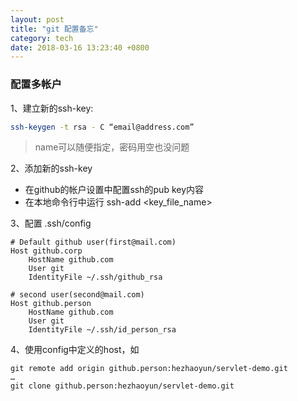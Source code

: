 ```yaml
---
layout: post
title: "git 配置备忘"
category: tech
date: 2018-03-16 13:23:40 +0800
---
```


### 配置多帐户

1、建立新的ssh-key:

```bash
ssh-keygen -t rsa - C “email@address.com”
```

> name可以随便指定，密码用空也没问题

2、添加新的ssh-key

- 在github的帐户设置中配置ssh的pub key内容
- 在本地命令行中运行 ssh-add <key_file_name>

3、配置 .ssh/config

```
# Default github user(first@mail.com)
Host github.corp
    HostName github.com
    User git
    IdentityFile ~/.ssh/github_rsa

# second user(second@mail.com)
Host github.person
    HostName github.com
    User git
    IdentityFile ~/.ssh/id_person_rsa
```

4、使用config中定义的host，如

```
git remote add origin github.person:hezhaoyun/servlet-demo.git
…
git clone github.person:hezhaoyun/servlet-demo.git
```

